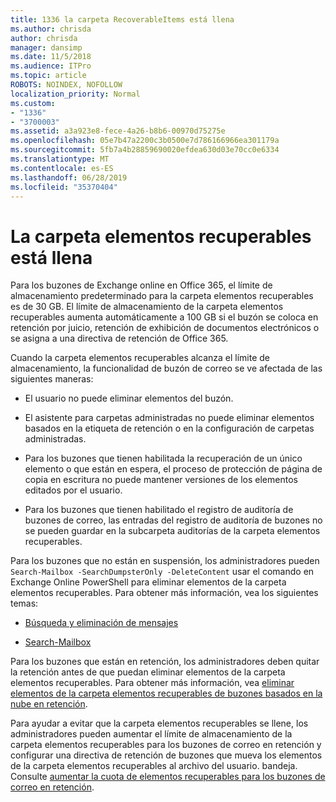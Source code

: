 ```yaml
---
title: 1336 la carpeta RecoverableItems está llena
ms.author: chrisda
author: chrisda
manager: dansimp
ms.date: 11/5/2018
ms.audience: ITPro
ms.topic: article
ROBOTS: NOINDEX, NOFOLLOW
localization_priority: Normal
ms.custom:
- "1336"
- "3700003"
ms.assetid: a3a923e8-fece-4a26-b8b6-00970d75275e
ms.openlocfilehash: 05e7b47a2200c3b0500e7d786166966ea301179a
ms.sourcegitcommit: 5fb7a4b28859690020efdea630d03e70cc0e6334
ms.translationtype: MT
ms.contentlocale: es-ES
ms.lasthandoff: 06/28/2019
ms.locfileid: "35370404"
---
```

# <a name="the-recoverable-items-folder-is-full"></a>La carpeta elementos recuperables está llena

Para los buzones de Exchange online en Office 365, el límite de almacenamiento predeterminado para la carpeta elementos recuperables es de 30 GB. El límite de almacenamiento de la carpeta elementos recuperables aumenta automáticamente a 100 GB si el buzón se coloca en retención por juicio, retención de exhibición de documentos electrónicos o se asigna a una directiva de retención de Office 365.

Cuando la carpeta elementos recuperables alcanza el límite de almacenamiento, la funcionalidad de buzón de correo se ve afectada de las siguientes maneras:

- El usuario no puede eliminar elementos del buzón.

- El asistente para carpetas administradas no puede eliminar elementos basados en la etiqueta de retención o en la configuración de carpetas administradas.

- Para los buzones que tienen habilitada la recuperación de un único elemento o que están en espera, el proceso de protección de página de copia en escritura no puede mantener versiones de los elementos editados por el usuario.

- Para los buzones que tienen habilitado el registro de auditoría de buzones de correo, las entradas del registro de auditoría de buzones no se pueden guardar en la subcarpeta auditorías de la carpeta elementos recuperables.

Para los buzones que no están en suspensión, los administradores pueden `Search-Mailbox -SearchDumpsterOnly -DeleteContent` usar el comando en Exchange Online PowerShell para eliminar elementos de la carpeta elementos recuperables. Para obtener más información, vea los siguientes temas:

- [Búsqueda y eliminación de mensajes](https://docs.microsoft.com/office365/securitycompliance/search-for-and-delete-messagesadmin-help)

- [Search-Mailbox](https://docs.microsoft.com/powershell/module/exchange/mailboxes/Search-Mailbox)

Para los buzones que están en retención, los administradores deben quitar la retención antes de que puedan eliminar elementos de la carpeta elementos recuperables. Para obtener más información, vea [eliminar elementos de la carpeta elementos recuperables de buzones basados en la nube en retención](https://docs.microsoft.com/office365/securitycompliance/delete-items-in-the-recoverable-items-folder-of-mailboxes-on-hold).

Para ayudar a evitar que la carpeta elementos recuperables se llene, los administradores pueden aumentar el límite de almacenamiento de la carpeta elementos recuperables para los buzones de correo en retención y configurar una directiva de retención de buzones que mueva los elementos de la carpeta elementos recuperables al archivo del usuario. bandeja. Consulte [aumentar la cuota de elementos recuperables para los buzones de correo en retención](https://docs.microsoft.com/office365/securitycompliance/increase-the-recoverable-quota-for-mailboxes-on-hold).

